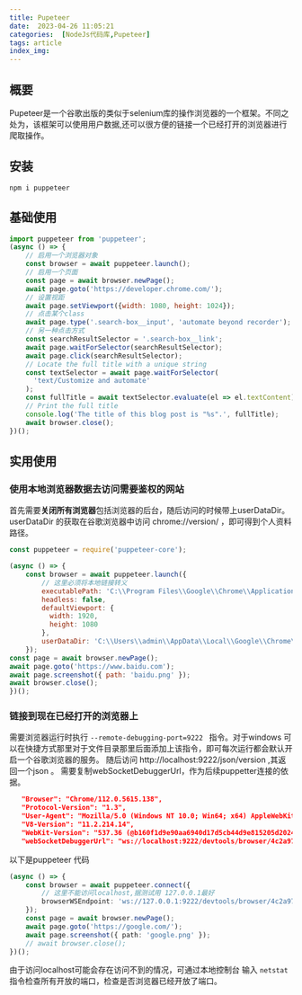 ```yaml
---
title: Pupeteer
date:  2023-04-26 11:05:21
categories:  [NodeJs代码库,Pupeteer]
tags: article
index_img:
---
```


## 概要
Pupeteer是一个谷歌出版的类似于selenium库的操作浏览器的一个框架。不同之处为，该框架可以使用用户数据,还可以很方便的链接一个已经打开的浏览器进行爬取操作。
## 安装
`npm i puppeteer`
## 基础使用
```js
import puppeteer from 'puppeteer';
(async () => {
	// 启用一个浏览器对象
	const browser = await puppeteer.launch();
	// 启用一个页面
	const page = await browser.newPage();
	await page.goto('https://developer.chrome.com/');
	// 设置视距
	await page.setViewport({width: 1080, height: 1024});
	// 点击某个class
	await page.type('.search-box__input', 'automate beyond recorder');
	// 另一种点击方式
	const searchResultSelector = '.search-box__link';
	await page.waitForSelector(searchResultSelector);
	await page.click(searchResultSelector);
	// Locate the full title with a unique string
	const textSelector = await page.waitForSelector(
	  'text/Customize and automate'
	);
	const fullTitle = await textSelector.evaluate(el => el.textContent);
	// Print the full title
	console.log('The title of this blog post is "%s".', fullTitle);
	await browser.close();
})();

```

## 实用使用
### 使用本地浏览器数据去访问需要鉴权的网站
首先需要**关闭所有浏览器**包括浏览器的后台，随后访问的时候带上userDataDir。
userDataDir 的获取在谷歌浏览器中访问 chrome://version/ ，即可得到个人资料路径。
```js
const puppeteer = require('puppeteer-core');

(async () => {
	const browser = await puppeteer.launch({
		// 这里必须将本地链接转义
		executablePath: 'C:\\Program Files\\Google\\Chrome\\Application\\chrome.exe',
		headless: false,
		defaultViewport: {
		  width: 1920,
		  height: 1080
		},
		userDataDir: 'C:\\Users\\admin\\AppData\\Local\\Google\\Chrome\\User Data\\Default'
	});
const page = await browser.newPage();
await page.goto('https://www.baidu.com');
await page.screenshot({ path: 'baidu.png' });
await browser.close();
})();
```
### 链接到现在已经打开的浏览器上
需要浏览器运行时执行 `--remote-debugging-port=9222 ` 指令。对于windows 可以在快捷方式那里对于文件目录那里后面添加上该指令，即可每次运行都会默认开启一个谷歌浏览器的服务。
随后访问 http://localhost:9222/json/version ,其返回一个json 。 需要复制webSocketDebuggerUrl，作为后续puppetter连接的依据。
```json
   "Browser": "Chrome/112.0.5615.138",
   "Protocol-Version": "1.3",
   "User-Agent": "Mozilla/5.0 (Windows NT 10.0; Win64; x64) AppleWebKit/537.36 (KHTML, like Gecko) Chrome/112.0.0.0 Safari/537.36",
   "V8-Version": "11.2.214.14",
   "WebKit-Version": "537.36 (@b160f1d9e90aa6940d17d5cb44d9e815205d2024)",
   "webSocketDebuggerUrl": "ws://localhost:9222/devtools/browser/4c2a97e5-395c-4d61-a96b-b63ed7a01f77"
```
以下是puppeteer 代码
```ts
(async () => {
    const browser = await puppeteer.connect({
	    // 这里不能访问localhost,据测试用 127.0.0.1最好
        browserWSEndpoint: 'ws://127.0.0.1:9222/devtools/browser/4c2a97e5-395c-4d61-a96b-b63ed7a01f77'
    });
    const page = await browser.newPage();
    await page.goto('https://google.com/');
    await page.screenshot({ path: 'google.png' });
    // await browser.close();
})();
```
由于访问localhost可能会存在访问不到的情况，可通过本地控制台 输入 `netstat` 指令检查所有开放的端口，检查是否浏览器已经开放了端口。
